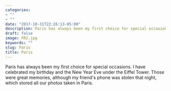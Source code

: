 ```yaml
---
categories:
- ""
- ""
date: "2017-10-31T22:26:13-05:00"
description: Paris has always been my first choice for special occasions. I have celebrated my birthday and the New Year Eve under the Eiffel Tower. Those were great memories, although my friend's phone was stolen that night, which stored all our photos taken in Paris. 
draft: false
image: FR2.jpg
keywords: ""
slug: Paris
title: Paris
---
```


Paris has always been my first choice for special occasions. I have celebrated my birthday and the New Year Eve under the Eiffel Tower. Those were great memories, although my friend's phone was stolen that night, which stored all our photos taken in Paris.